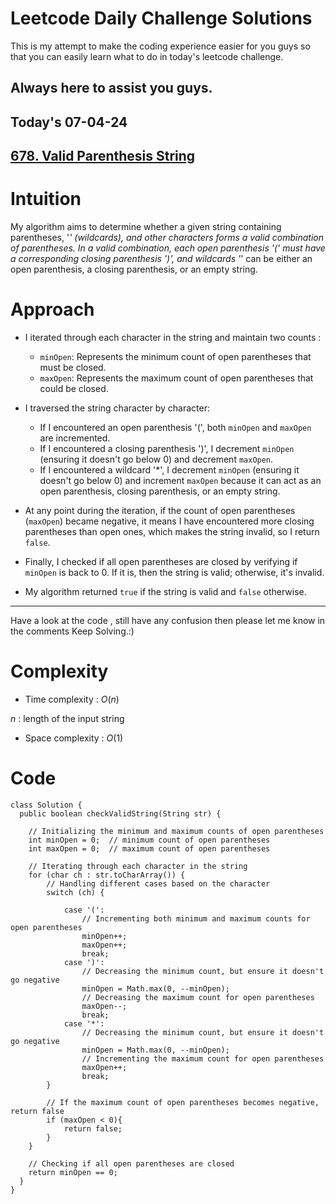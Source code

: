 # Leetcode Daily Challenge Solutions

This is my attempt to make the coding experience easier for you guys so that you can easily learn what to do in today's leetcode challenge.

## Always here to assist you guys.

## Today's 07-04-24 

## [678. Valid Parenthesis String](https://leetcode.com/problems/valid-parenthesis-string/description/?envType=daily-question&envId=2024-04-07)

# Intuition
<!-- Describe your first thoughts on how to solve this problem. -->
My algorithm aims to determine whether a given string containing parentheses, '*' (wildcards), and other characters forms a valid combination of parentheses. In a valid combination, each open parenthesis '(' must have a corresponding closing parenthesis ')', and wildcards '*' can be either an open parenthesis, a closing parenthesis, or an empty string. 

# Approach
<!-- Describe your approach to solving the problem. -->

- I iterated through each character in the string and maintain two counts :
  - `minOpen`: Represents the minimum count of open parentheses that must be closed.
  - `maxOpen`: Represents the maximum count of open parentheses that could be closed.

- I traversed the string character by character:
  - If I encountered an open parenthesis '(', both `minOpen` and `maxOpen` are incremented.
  - If I encountered a closing parenthesis ')', I decrement `minOpen` (ensuring it doesn't go below 0) and decrement `maxOpen`.
  - If I encountered a wildcard '*', I decrement `minOpen` (ensuring it doesn't go below 0) and increment `maxOpen` because it can act as an open parenthesis, closing parenthesis, or an empty string.

- At any point during the iteration, if the count of open parentheses (`maxOpen`) became negative, it means I have encountered more closing parentheses than open ones, which makes the string invalid, so I return `false`.

- Finally, I checked if all open parentheses are closed by verifying if `minOpen` is back to 0. If it is, then the string is valid; otherwise, it's invalid.

- My algorithm returned `true` if the string is valid and `false` otherwise.

--- 
Have a look at the code , still have any confusion then please let me know in the comments
Keep Solving.:)

# Complexity
- Time complexity : $O(n)$
<!-- Add your time complexity here, e.g. $$O(n)$$ -->
$n$ :  length of the input string
- Space complexity : $O(1)$
<!-- Add your space complexity here, e.g. $$O(n)$$ -->

# Code
```
class Solution {
  public boolean checkValidString(String str) {
    
    // Initializing the minimum and maximum counts of open parentheses
    int minOpen = 0;  // minimum count of open parentheses
    int maxOpen = 0;  // maximum count of open parentheses

    // Iterating through each character in the string
    for (char ch : str.toCharArray()) {
        // Handling different cases based on the character
        switch (ch) {
            
            case '(':
                // Incrementing both minimum and maximum counts for open parentheses
                minOpen++;
                maxOpen++;
                break;
            case ')':
                // Decreasing the minimum count, but ensure it doesn't go negative
                minOpen = Math.max(0, --minOpen);
                // Decreasing the maximum count for open parentheses
                maxOpen--;
                break;
            case '*':
                // Decreasing the minimum count, but ensure it doesn't go negative
                minOpen = Math.max(0, --minOpen);
                // Incrementing the maximum count for open parentheses
                maxOpen++;
                break;
        }
        
        // If the maximum count of open parentheses becomes negative, return false
        if (maxOpen < 0){
            return false;
        }
    }

    // Checking if all open parentheses are closed
    return minOpen == 0;
  }
}
```
